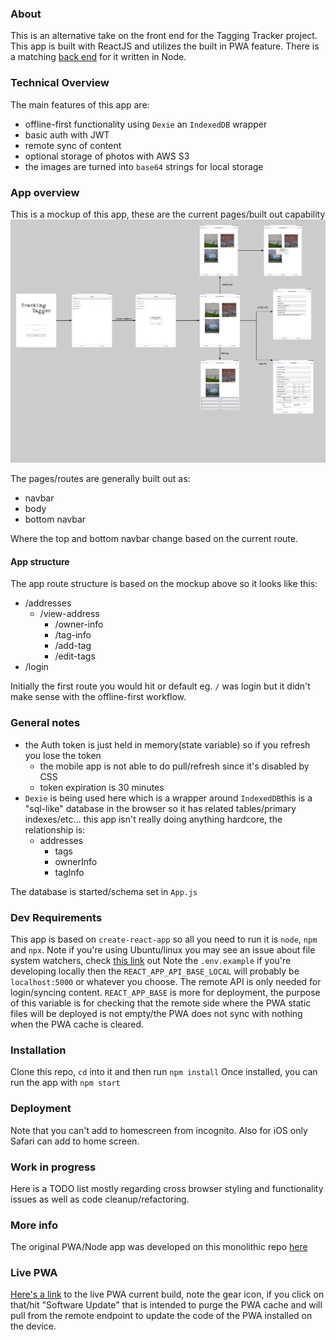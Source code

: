 ### About
This is an alternative take on the front end for the Tagging Tracker project. This app is built with ReactJS and utilizes the built in PWA feature. There is a matching [back end](https://github.com/codeforkansascity/tagging-tracker-pwa-backend) for it written in Node.

### Technical Overview
The main features of this app are:
* offline-first functionality using `Dexie` an `IndexedDB` wrapper
* basic auth with JWT
* remote sync of content
* optional storage of photos with AWS S3
* the images are turned into `base64` strings for local storage

### App overview
This is a mockup of this app, these are the current pages/built out capability
![initial mockup](./tagging-tracker-mockup.png)

The pages/routes are generally built out as:
* navbar
* body
* bottom navbar

Where the top and bottom navbar change based on the current route.

#### App structure
The app route structure is based on the mockup above so it looks like this:
* /addresses
    * /view-address
        * /owner-info
        * /tag-info
        * /add-tag
        * /edit-tags
* /login

Initially the first route you would hit or default eg. `/` was login but it didn't make sense with the offline-first workflow.

### General notes
* the Auth token is just held in memory(state variable) so if you refresh you lose the token
    * the mobile app is not able to do pull/refresh since it's disabled by CSS
    * token expiration is 30 minutes
* `Dexie` is being used here which is a wrapper around `IndexedDB`this is a "sql-like" database in the browser so it has related tables/primary indexes/etc... this app isn't really doing anything hardcore, the relationship is:
    * addresses
        * tags
        * ownerInfo
        * tagInfo

The database is started/schema set in `App.js`

### Dev Requirements
This app is based on `create-react-app` so all you need to run it is `node`, `npm` and `npx`.
Note if you're using Ubuntu/linux you may see an issue about file system watchers, check [this link](https://github.com/facebook/jest/issues/3254#issuecomment-297214395) out
Note the `.env.example` if you're developing locally then the `REACT_APP_API_BASE_LOCAL` will probably be `localhost:5000` or whatever you choose. The remote API is only needed for login/syncing content.
`REACT_APP_BASE` is more for deployment, the purpose of this variable is for checking that the remote side where the PWA static files will be deployed is not empty/the PWA does not sync with nothing when the PWA cache is cleared.

### Installation
Clone this repo, `cd` into it and then run `npm install`
Once installed, you can run the app with `npm start`

### Deployment
Note that you can't add to homescreen from incognito. Also for iOS only Safari can add to home screen.

### Work in progress
Here is a TODO list mostly regarding cross browser styling and functionality issues as well as code cleanup/refactoring.

### More info
The original PWA/Node app was developed on this monolithic repo [here](https://github.com/jdc-cunningham/codeforkc--tagging-tracker/)

### Live PWA
[Here's a link](https://byx1a2gixtvvnjwxde5y.com/) to the live PWA current build, note the gear icon, if you click on that/hit "Software Update" that is intended to purge the PWA cache and will pull from the remote endpoint to update the code of the PWA installed on the device.